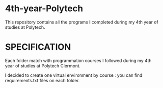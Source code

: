 # 4th-year-Polytech
 This repository contains all the programs I completed during my 4th year of studies at Polytech.

# SPECIFICATION

Each folder match with programmation courses I followed during my 4th year of studies at Polytech Clermont.

I decided to create one virtual environment by course : you can find requirements.txt files on each folder.
